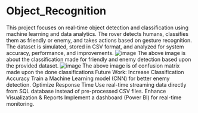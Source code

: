 # Object_Recognition
This project focuses on real-time object detection and classification using machine learning and data analytics. The rover detects humans, classifies them as friendly or enemy, and takes actions based on gesture recognition. The dataset is simulated, stored in CSV format, and analyzed for system accuracy, performance, and improvements.
![image](https://github.com/user-attachments/assets/6d6111b2-2ab2-48f1-a393-f1d905b4df00)
The above image is about the classification made for friendly and enemy detection based upon the provided dataset.
![image](https://github.com/user-attachments/assets/ab910736-5a4f-4cbc-b96f-e8569693514f)
The above image is of confusion matrix made upon the done classifications
Future Work:
Increase Classification Accuracy
Train a Machine Learning model (CNN) for better enemy detection.
Optimize Response Time
Use real-time streaming data directly from SQL database instead of pre-processed CSV files.
Enhance Visualization & Reports
Implement a dashboard (Power BI) for real-time monitoring.
